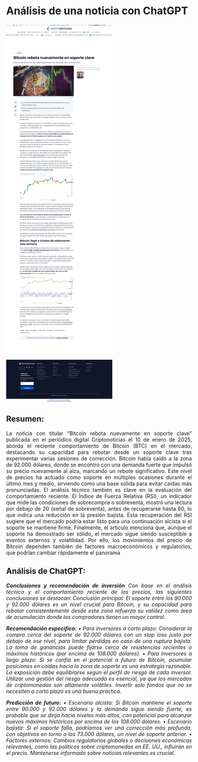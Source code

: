 <div align="justify">

  
# Análisis de una noticia con ChatGPT

![alt text 1](https://github.com/franmandres/GPT-for-trading-analysis/blob/main/imagenes/noticia/noticiacompleta.jpg "Overview")

## Resumen:
La noticia con titular “Bitcoin rebota nuevamente en soporte clave” publicada en el periódico digital Criptonoticias el 10 de enero de 2025, aborda el reciente comportamiento de Bitcoin (BTC) en el mercado, destacando su capacidad para rebotar desde un soporte clave tras experimentar varias sesiones de corrección. Bitcoin había caído a la zona de 92.000 dólares, donde se encontró con una demanda fuerte que impulsó su precio nuevamente al alza, marcando un rebote significativo. Este nivel de precios ha actuado como soporte en múltiples ocasiones durante el último mes y medio, sirviendo como una base sólida para evitar caídas más pronunciadas.
El análisis técnico también es clave en la evaluación del comportamiento reciente. El Índice de Fuerza Relativa (RSI), un indicador que mide las condiciones de sobrecompra o sobreventa, mostró una lectura por debajo de 20 (señal de sobreventa), antes de recuperarse hasta 60, lo que indica una reducción en la presión bajista. Esta recuperación del RSI sugiere que el mercado podría estar listo para una continuación alcista si el soporte se mantiene firme.
Finalmente, el artículo menciona que, aunque el soporte ha demostrado ser sólido, el mercado sigue siendo susceptible a eventos externos y volatilidad. Por ello, los movimientos del precio de Bitcoin dependen también de factores macroeconómicos y regulatorios, que podrían cambiar rápidamente el panorama


## Análisis de ChatGPT:

***Conclusiones y recomendación de inversión***
*Con base en el análisis técnico y el comportamiento reciente de los precios, las siguientes conclusiones se destacan:
Conclusión principal: El soporte entre los 90.000 y 92.000 dólares es un nivel crucial para Bitcoin, y su capacidad para rebotar consistentemente desde esta zona refuerza su validez como área de acumulación donde los compradores tienen un mayor control.*

***Recomendación específica:***
*•	Para inversores a corto plazo: Considerar la compra cerca del soporte de 92.000 dólares con un stop loss justo por debajo de ese nivel, para limitar pérdidas en caso de una ruptura bajista. La toma de ganancias puede fijarse cerca de resistencias recientes o máximos históricos (por encima de 108.000 dólares).*
*•	Para inversores a largo plazo: Si se confía en el potencial a futuro de Bitcoin, acumular posiciones en caídas hacia la zona de soporte es una estrategia razonable. La exposición debe equilibrarse según el perfil de riesgo de cada inversor.
Utilizar una gestión del riesgo adecuada es esencial, ya que los mercados de criptomonedas son altamente volátiles. Invertir solo fondos que no se necesiten a corto plazo es una buena práctica.*

***Predicción de futuro:***
*•	Escenario alcista: Si Bitcoin mantiene el soporte entre 90.000 y 92.000 dólares y la demanda sigue siendo fuerte, es probable que se dirija hacia niveles más altos, con potencial para alcanzar nuevos máximos históricos por encima de los 108.000 dólares.*
*•	Escenario bajista: Si el soporte falla, podríamos ver una corrección más profunda, con objetivos en torno a los 73.000 dólares, un nivel de soporte anterior.*
*•	Factores externos: Cambios regulatorios globales o decisiones económicas relevantes, como las políticas sobre criptomonedas en EE. UU., influirán en el precio. Mantenerse informado sobre noticias relevantes es crucial.*


